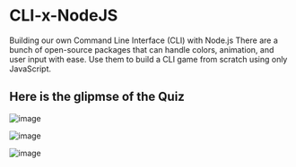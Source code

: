 # CLI-x-NodeJS
Building our own Command Line Interface (CLI) with Node.js
There are a bunch of open-source packages that can handle colors, animation, and user input with ease. Use them to build a CLI game from scratch using only JavaScript.

## Here is the glipmse of the Quiz

![image](https://user-images.githubusercontent.com/82377810/200252280-7550a080-dcdc-4dec-b902-bfff2eb00085.png)

![image](https://user-images.githubusercontent.com/82377810/200253823-5feab040-f276-449c-8641-03cfb571dc20.png)

![image](https://user-images.githubusercontent.com/82377810/200252672-b04bcea9-91aa-40f9-a6f6-b111d7cf4f56.png)
